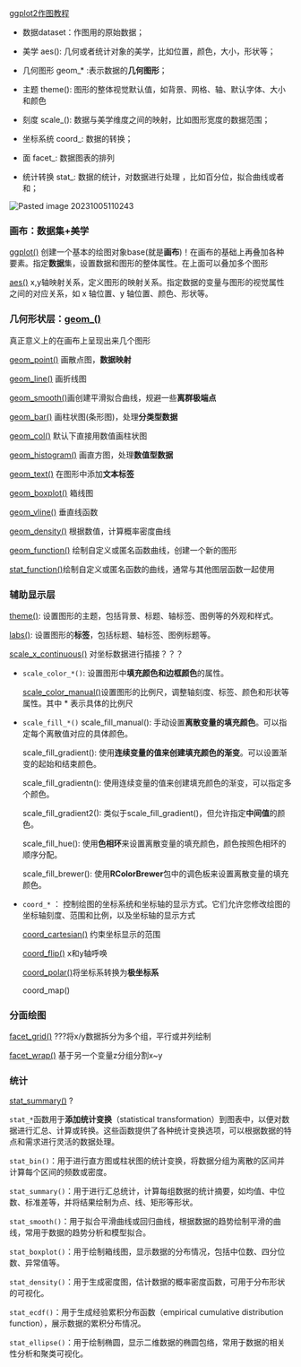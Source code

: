 [ggplot2作图教程](https://zhuanlan.zhihu.com/p/370223674)
- 数据dataset：作图用的原始数据；

- 美学 aes(): 几何或者统计对象的美学，比如位置，颜色，大小，形状等；

- 几何图形 geom_* :表示数据的**几何图形**；

- 主题 theme(): 图形的整体视觉默认值，如背景、网格、轴、默认字体、大小和颜色

- 刻度 scale_(): 数据与美学维度之间的映射，比如图形宽度的数据范围；

- 坐标系统 coord_: 数据的转换；

- 面 facet_: 数据图表的排列

- 统计转换 stat_: 数据的统计，对数据进行处理 ，比如百分位，拟合曲线或者和；

![Pasted image 20231005110243](attachments/Pasted%20image%2020231005110243.png)
### 画布：数据集+美学
[ggplot()](ggplot2/ggplot().md) 创建一个基本的绘图对象base(就是**画布**)！在画布的基础上再叠加各种要素。指定**数据**集，设置数据和图形的整体属性。在上面可以叠加多个图形

[aes()](ggplot2/aes().md) x,y轴映射关系，定义图形的映射关系。指定数据的变量与图形的视觉属性之间的对应关系，如 x 轴位置、y 轴位置、颜色、形状等。

### 几何形状层：[geom_()](ggplot2/geom_().md)
真正意义上的在画布上呈现出来几个图形

[geom_point()](ggplot2/geom_point().md) 画散点图，**数据映射**

[geom_line()](ggplot2/geom_line().md) 画折线图

[geom_smooth()](ggplot2/geom_smooth().md)画创建平滑拟合曲线，规避一些**离群极端点**

[geom_bar()](ggplot2/geom_bar().md) 画柱状图(条形图)，处理**分类型数据**

[geom_col()](ggplot2/geom_col().md) 默认下直接用数值画柱状图

[geom_histogram()](ggplot2/geom_histogram().md) 画直方图，处理**数值型数据**

[geom_text()](ggplot2/geom_text().md) 在图形中添加**文本标签**

[geom_boxplot()](ggplot2/geom_boxplot().md) 箱线图

[geom_vline()](ggplot2/geom_vline().md) 垂直线函数

[geom_density()](ggplot2/geom_density().md) 根据数值，计算概率密度曲线

[geom_function()](ggplot2/geom_function().md) 绘制自定义或匿名函数曲线，创建一个新的图形

[stat_function()](ggplot2/stat_function().md)绘制自定义或匿名函数的曲线，通常与其他图层函数一起使用

### 辅助显示层
[theme()](ggplot2/theme().md): 设置图形的主题，包括背景、标题、轴标签、图例等的外观和样式。

[labs()](ggplot2/labs().md): 设置图形的**标签**，包括标题、轴标签、图例标题等。

[scale_x_continuous()](ggplot2/scale_x_continuous().md) 对坐标数据进行插接？？？

- `scale_color_*()`: 设置图形中**填充颜色和边框颜色**的属性。

	[scale_color_manual()](ggplot2/scale_color_manual().md)设置图形的比例尺，调整轴刻度、标签、颜色和形状等属性。其中 * 表示具体的比例尺

- `scale_fill_*()`
	scale_fill_manual(): 手动设置**离散变量的填充颜色**。可以指定每个离散值对应的具体颜色。
	
	scale_fill_gradient(): 使用**连续变量的值来创建填充颜色的渐变**。可以设置渐变的起始和结束颜色。

	scale_fill_gradientn(): 使用连续变量的值来创建填充颜色的渐变，可以指定多个颜色。

	scale_fill_gradient2(): 类似于scale_fill_gradient()，但允许指定**中间值**的颜色。

	scale_fill_hue(): 使用**色相环**来设置离散变量的填充颜色，颜色按照色相环的顺序分配。

	scale_fill_brewer(): 使用**RColorBrewer**包中的调色板来设置离散变量的填充颜色。

- `coord_*` ： 控制绘图的坐标系统和坐标轴的显示方式。它们允许您修改绘图的坐标轴刻度、范围和比例，以及坐标轴的显示方式

	[coord_cartesian()](ggplot2/coord_cartesian().md) 约束坐标显示的范围

	[coord_flip()](ggplot2/coord_flip().md) x和y轴呼唤

	[coord_polar()](ggplot2/coord_polar().md)将坐标系转换为**极坐标系**

	coord_map()

### 分面绘图
[facet_grid()](ggplot2/facet_grid().md) ???将x/y数据拆分为多个组，平行或并列绘制

[facet_wrap()](ggplot2/facet_wrap().md) 基于另一个变量z分组分割x~y

### 统计
[stat_summary()](ggplot2/stat_summary().md) ?

`stat_*`函数用于**添加统计变换**（statistical transformation）到图表中，以便对数据进行汇总、计算或转换。这些函数提供了各种统计变换选项，可以根据数据的特点和需求进行灵活的数据处理。

`stat_bin()`：用于进行直方图或柱状图的统计变换，将数据分组为离散的区间并计算每个区间的频数或密度。

`stat_summary()`：用于进行汇总统计，计算每组数据的统计摘要，如均值、中位数、标准差等，并将结果绘制为点、线、矩形等形状。

`stat_smooth()`：用于拟合平滑曲线或回归曲线，根据数据的趋势绘制平滑的曲线，常用于数据的趋势分析和模型拟合。

`stat_boxplot()`：用于绘制箱线图，显示数据的分布情况，包括中位数、四分位数、异常值等。

`stat_density()`：用于生成密度图，估计数据的概率密度函数，可用于分布形状的可视化。

`stat_ecdf()`：用于生成经验累积分布函数（empirical cumulative distribution function），展示数据的累积分布情况。

`stat_ellipse()`：用于绘制椭圆，显示二维数据的椭圆包络，常用于数据的相关性分析和聚类可视化。